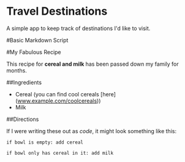 # Travel Destinations

A simple app to keep track of destinations I'd like to visit.

#Basic Markdown Script


#My Fabulous Recipe

This recipe for **cereal and milk** has been passed down my family for months.

##Ingredients

* Cereal (you can find cool cereals [here] (www.example.com/coolcereals))
* Milk

##Directions

If I were writing these out as _code_, it might look something like this:

```
if bowl is empty: add cereal

if bowl only has cereal in it: add milk
```